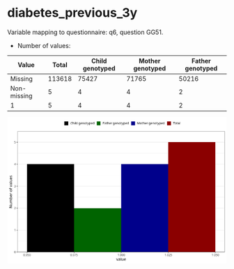 # diabetes_previous_3y
Variable mapping to questionnaire: q6, question GG51.
- Number of values:

| Value | Total | Child genotyped | Mother genotyped | Father genotyped |
| ----- | ----- | --------------- | ---------------- | ---------------- |
| Missing | 113618 | 75427 | 71765 | 50216 |
| Non-missing | 5 | 4 | 4 | 2 |
| 1 | 5 | 4 | 4 | 2 |



![](diabetes_previous_3y_n.png)



